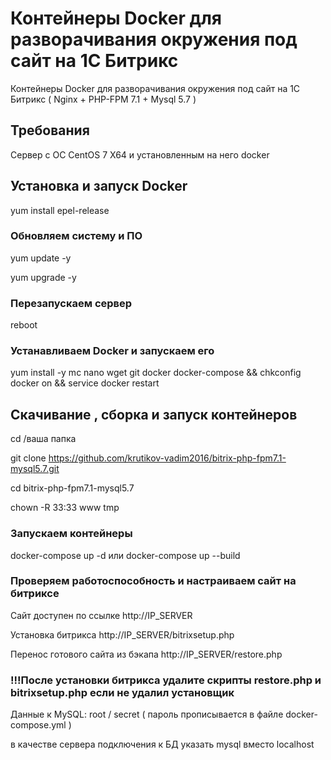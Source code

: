 # Контейнеры Docker для разворачивания окружения под сайт на 1С Битрикс 

Контейнеры Docker для разворачивания окружения под сайт на 1С Битрикс ( Nginx + PHP-FPM 7.1 + Mysql 5.7 )

## Требования

Сервер с ОС CentOS 7 X64 и установленным на него docker

## Установка  и запуск Docker

yum install epel-release

### Обновляем систему и ПО

yum update -y

yum upgrade -y

### Перезапускаем сервер

reboot

### Устанавливаем Docker и запускаем его

yum install -y mc nano wget git docker docker-compose && chkconfig docker on && service docker restart

## Скачивание , сборка и запуск контейнеров

cd /ваша папка

git clone https://github.com/krutikov-vadim2016/bitrix-php-fpm7.1-mysql5.7.git

cd bitrix-php-fpm7.1-mysql5.7

chown -R 33:33 www tmp

### Запускаем контейнеры

docker-compose up -d
или
docker-compose up --build



###  Проверяем работоспособность и настраиваем сайт на битриксе

Сайт доступен по ссылке http://IP_SERVER

Установка битрикса http://IP_SERVER/bitrixsetup.php

Перенос готового сайта из бэкапа http://IP_SERVER/restore.php
### !!!После установки битрикса удалите скрипты restore.php и bitrixsetup.php если не удалил установщик

Данные к MySQL:
root / secret ( пароль прописывается в файле docker-compose.yml )

в качестве сервера подключения к БД указать mysql вместо localhost
